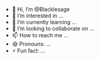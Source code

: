 - 👋 Hi, I’m @Blacklesage
- 👀 I’m interested in ...
- 🌱 I’m currently learning ...
- 💞️ I’m looking to collaborate on ...
- 📫 How to reach me ...
- 😄 Pronouns: ...
- ⚡ Fun fact: ...

<!---
Blacklesage/Blacklesage is a ✨ special ✨ repository because its `README.md` (this file) appears on your GitHub profile.
You can click the Preview link to take a look at your changes.
--->
